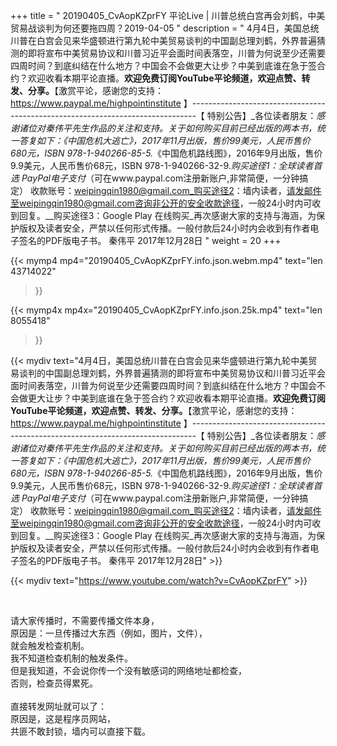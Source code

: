 +++
title = " 20190405_CvAopKZprFY 平论Live | 川普总统白宫再会刘鹤，中美贸易战谈判为何还要拖四周？2019-04-05 "
description = " 4月4日，美国总统川普在白宫会见来华盛顿进行第九轮中美贸易谈判的中国副总理刘鹤，外界普遍猜测的即将宣布中美贸易协议和川普习近平会面时间表落空，川普为何说至少还需要四周时间？到底纠结在什么地方？中国会不会做更大让步？中美到底谁在急于签合约？欢迎收看本期平论直播。__欢迎免费订阅YouTube平论频道，欢迎点赞、转发、分享。__【激赏平论，感谢您的支持：https://www.paypal.me/highpointinstitute 】_-------------------------------------------------------------------------------_【 特别公告】_各位读者朋友：_感谢诸位对秦伟平先生作品的关注和支持。_关于如何购买目前已经出版的两本书，统一答复如下：_《中国危机大逃亡》，2017年11月出版，售价99美元，人民币售价680元，ISBN 978-1-940266-85-5._《中国危机路线图》，2016年9月出版，售价9.9美元，人民币售价68元，ISBN 978-1-940266-32-9._购买途径1：全球读者首选 PayPal电子支付_（可在www.paypal.com注册新账户,非常简便，一分钟搞定）     收款账号：weipingqin1980@gmail.com_购买途径2：墙内读者，请发邮件至weipingqin1980@gmail.com咨询非公开的安全收款途径，一般24小时内可收到回复。__购买途径3：Google Play 在线购买_再次感谢大家的支持与海涵，为保护版权及读者安全，严禁以任何形式传播。一般付款后24小时内会收到有作者电子签名的PDF版电子书。     秦伟平     2017年12月28日 "
weight = 20
+++

{{< mymp4 mp4="20190405_CvAopKZprFY.info.json.webm.mp4" 
text="len 43714022"
>}}

{{< mymp4x  mp4x="20190405_CvAopKZprFY.info.json.25k.mp4"
text="len 8055418"
>}}


{{< mydiv text="4月4日，美国总统川普在白宫会见来华盛顿进行第九轮中美贸易谈判的中国副总理刘鹤，外界普遍猜测的即将宣布中美贸易协议和川普习近平会面时间表落空，川普为何说至少还需要四周时间？到底纠结在什么地方？中国会不会做更大让步？中美到底谁在急于签合约？欢迎收看本期平论直播。__欢迎免费订阅YouTube平论频道，欢迎点赞、转发、分享。__【激赏平论，感谢您的支持：https://www.paypal.me/highpointinstitute 】_-------------------------------------------------------------------------------_【 特别公告】_各位读者朋友：_感谢诸位对秦伟平先生作品的关注和支持。_关于如何购买目前已经出版的两本书，统一答复如下：_《中国危机大逃亡》，2017年11月出版，售价99美元，人民币售价680元，ISBN 978-1-940266-85-5._《中国危机路线图》，2016年9月出版，售价9.9美元，人民币售价68元，ISBN 978-1-940266-32-9._购买途径1：全球读者首选 PayPal电子支付_（可在www.paypal.com注册新账户,非常简便，一分钟搞定）     收款账号：weipingqin1980@gmail.com_购买途径2：墙内读者，请发邮件至weipingqin1980@gmail.com咨询非公开的安全收款途径，一般24小时内可收到回复。__购买途径3：Google Play 在线购买_再次感谢大家的支持与海涵，为保护版权及读者安全，严禁以任何形式传播。一般付款后24小时内会收到有作者电子签名的PDF版电子书。     秦伟平     2017年12月28日" >}}
<br>

{{< mydiv text="https://www.youtube.com/watch?v=CvAopKZprFY" >}}


<br>

请大家传播时，不需要传播文件本身，<br>
原因是：一旦传播过大东西（例如，图片，文件），<br>
就会触发检查机制。<br>
我不知道检查机制的触发条件。<br>
但是我知道，不会说你传一个没有敏感词的网络地址都检查，<br>
否则，检查员得累死。<br><br>
直接转发网址就可以了：<br>
原因是，这是程序员网站，<br>
共匪不敢封锁，墙内可以直接下载。


